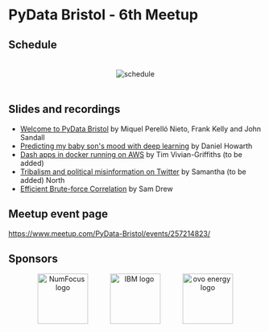 # PyData Bristol - 6th Meetup

## Schedule

<p align="center">
  <img alt="schedule" src="./images/PyData_Bristol_2019_01_schedule.svg" vspace="20" widht="300"/>
</p>

## Slides and recordings

- [Welcome to PyData Bristol][slides:1] by Miquel Perelló Nieto, Frank Kelly
  and John Sandall
- [Predicting my baby son's mood with deep learning][slides:2] by Daniel
  Howarth
- [Dash apps in docker running on AWS][slides:3] by Tim Vivian-Griffiths (to be added)
- [Tribalism and political misinformation on Twitter][slides:4] by Samantha (to be added)
  North
- [Efficient Brute-force Correlation][slides:5] by Sam Drew

[slides:1]: ./pydata_bristol_1.pdf
[slides:2]:  ./pydata_bristol_2.pdf
[slides:3]:  ./pydata_bristol_3.pdf
[slides:4]:  ./pydata_bristol_4.pdf
[slides:5]:  ./pydata_bristol_5.pdf

## Meetup event page

https://www.meetup.com/PyData-Bristol/events/257214823/

## Sponsors

<p align="center">
  <a href="https://www.numfocus.org/"><img alt='NumFocus logo' src="./images/logos/numfocus_logo.png" hspace="20" height="100"/></a>
  <a href="https://www-05.ibm.com/uk/locations/bristol.html"><img alt='IBM logo' src="./images/logos/IBM.jpg" hspace="20" height="100"/></a>
  <a href="https://www.ovoenergy.com/careers/vacancies"><img alt='ovo energy logo' src="./images/logos/ovo_energy_logo.jpg" hspace="20" height="100"/></a>
</p>
